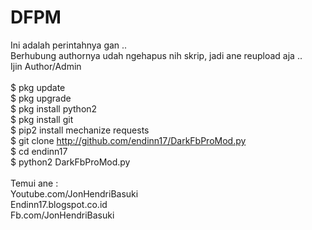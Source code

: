 # DFPM
Ini adalah perintahnya gan ..
<br/>
Berhubung authornya udah ngehapus nih skrip, jadi ane reupload aja ..
<br/>
Ijin Author/Admin
<br/><br/>
$ pkg update
<br/>
$ pkg upgrade
<br/>
$ pkg install python2
<br/>
$ pkg install git
<br/>
$ pip2 install mechanize requests
<br/>
$ git clone http://github.com/endinn17/DarkFbProMod.py
<br/>
$ cd endinn17
<br/>
$ python2 DarkFbProMod.py
<br/><br/>
Temui ane :<br/>
Youtube.com/JonHendriBasuki
<br/>
Endinn17.blogspot.co.id
<br/>
Fb.com/JonHendriBasuki
